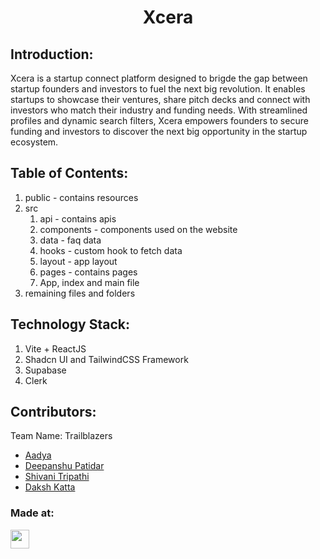 <h1 align="center">Xcera</h1>
<p align="center">
</p>


## Introduction:
  Xcera is a startup connect platform designed to brigde the
gap between startup founders and investors to fuel the next
big revolution. It enables startups to showcase their ventures,
share pitch decks and connect with investors who match their
industry and funding needs. With streamlined profiles and
dynamic search filters, Xcera empowers founders to secure
funding and investors to discover the next big opportunity in
the startup ecosystem.

  
## Table of Contents:
1) public - contains resources 
2) src
    1) api - contains apis 
    2) components - components used on the website
    3) data - faq data
    4) hooks - custom hook to fetch data 
    5) layout - app layout
    6) pages - contains pages
    7) App, index and main file  
3) remaining files and folders


## Technology Stack:
  1) Vite + ReactJS
  2) Shadcn UI and TailwindCSS Framework
  3) Supabase 
  4) Clerk


## Contributors:

Team Name: Trailblazers

* [Aadya](https://github.com/spicylemonade15)
* [Deepanshu Patidar](https://github.com/Deepanshu-0ne8)
* [Shivani Tripathi](https://github.com/TuypangCarsco)
* [Daksh Katta](https://github.com/Kattadaksh)


### Made at:



<a href="https://weekendofcode.computercodingclub.in/"> <img src="https://i.postimg.cc/Z9fC676j/devjam.jpg" height=30px> </a>

